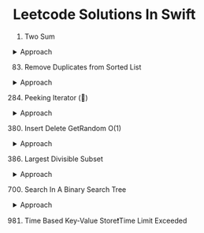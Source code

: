 # Leetcode Solutions In Swift

1. Two Sum

<details><summary>Approach</summary>
<p>

1. Create a dictionary to keep the items already traversed in array with key as number in array and value as index of that number in array.
2. Start traversing the numbers array from the beginning.
3. If (target - number at current index) is present in dictionary return the combination.

</p>
</details>

83. Remove Duplicates from Sorted List

<details><summary>Approach</summary>
<p>

1. Traverse the link list to check if next node value is same as current node, If yes delete the next node.

</p>
</details>

284. Peeking Iterator ()

<details><summary>Approach</summary>
<p>

`init(_ arr: IndexingIterator<Array<Int>>)`
1. Keep a reference of indexingIterator. 
2. Initialize an array with all the elements from iterator. 
3. Keep hasPeeked boolean to mark when the iterator is peeked
4. Keep peekedElement variable to keep reference of currently peeked element.

`next()` 
1. If hasPeaked is false, remove first element from array and return value returned by iterator.next
2. Else return peekedElement and set it to nil in deferred block.

`peek()`
1. If hasPeaked is false, remove first element from array and return value returned by iterator.next. Also set hasPeeked to true.
2. Else return peaked element

`hasNext()`
1. Return true if hasPeeked is true or array has elements

</p>
</details>

380. Insert Delete GetRandom O(1)

<details><summary>Approach</summary>
<p>

`insert(x)`
1. Check if x is already present in dictionary.
2. If not present, then insert it at the end of the array.
3. Add in the dictionary, x is added as key and last array index as the value.

`remove(x)`
1. Return false if dictionary is empty or val(key) is not present in dictionary
2. Get value for key from dictionary and swap element at that index with last index in array
3. Update swapped element value with its index in dictionary
4. Remove last element from array
5. Remove val(key) from dictionary 

`getRandom()`
1. Generate a random number from 0 to last index.
2. Return the array element at the randomly generated index.

`search(x)`
1. Do a lookup for x in dictionary.

</p>
</details>

386. Largest Divisible Subset

<details><summary>Approach</summary>
<p>

A simple solution is to generate all subsets of given set. For every generated subset, check if it is divisible or not. Finally return the largest divisible subset.

An efficient solution involves following steps.

1. Sort all array elements in increasing order. The purpose of sorting is to make sure that all divisors of an element appear before it.
2. Create an array divisorsCount[] of same size as input array. divisorsCount[i] stores size of divisible subset ending with sorted[i] (In sorted array). The minimum value of divisorsCount[i] would be 1.
3. Traverse all array elements. For every element, find a divisor sorted[j] with largest value of divisorsCount[j] and store the value of divisorsCount[i] as divisorsCount[j] + 1.

</p>
</details>

700. Search In A Binary Search Tree

<details><summary>Approach</summary>
<p>

1. Compare value with root and return true if value matches.
2. If value to be searched is less than root search in left sub tree.
3. If value to be searched is greater than root search in right sub tree.

</p>
</details>

981. Time Based Key-Value Store❗Time Limit Exceeded
